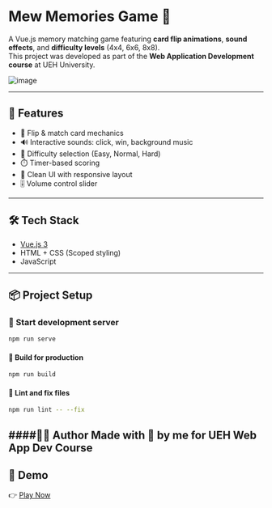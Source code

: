 # Mew Memories Game 🎴

A Vue.js memory matching game featuring **card flip animations**, **sound effects**, and **difficulty levels** (4x4, 6x6, 8x8).  
This project was developed as part of the **Web Application Development course** at UEH University.

![image](https://github.com/user-attachments/assets/06f23e24-1006-4cac-8bdf-d8561463efcc)

---

## 🚀 Features

- 🎴 Flip & match card mechanics
- 🔊 Interactive sounds: click, win, background music
- 🎯 Difficulty selection (Easy, Normal, Hard)
- ⏱️ Timer-based scoring
- 🌙 Clean UI with responsive layout
- 🎚️ Volume control slider

---

## 🛠 Tech Stack

- [Vue.js 3](https://vuejs.org/)
- HTML + CSS (Scoped styling)
- JavaScript

---

## 📦 Project Setup
### 🔄 Start development server

```bash
npm run serve
```
#### 🔧 Build for production
```bash
npm run build
```
#### 🧼 Lint and fix files
```bash
npm run lint -- --fix
```
####👨‍💻 Author
Made with 💖 by me for UEH Web App Dev Course
---
## 🔗 Demo

👉 [Play Now](https://mewflipgame.netlify.app/)
